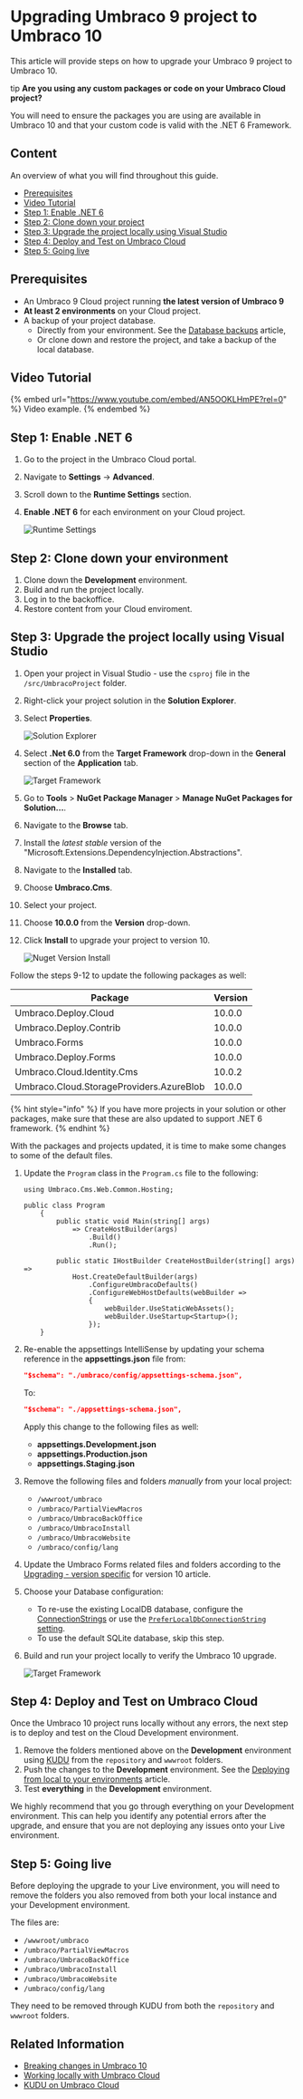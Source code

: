 # Upgrading Umbraco 9 project to Umbraco 10

This article will provide steps on how to upgrade your Umbraco 9 project to Umbraco 10.

tip **Are you using any custom packages or code on your Umbraco Cloud project?**

You will need to ensure the packages you are using are available in Umbraco 10 and that your custom code is valid with the .NET 6 Framework.

## Content

An overview of what you will find throughout this guide.

* [Prerequisites](upgrading-from-9-10.md#prerequisites)
* [Video Tutorial](upgrading-from-9-10.md#video-tutorial)
* [Step 1: Enable .NET 6](upgrading-from-9-10.md#step-1-enable-net-6)
* [Step 2: Clone down your project](upgrading-from-9-10.md#step-2-clone-down-your-environment)
* [Step 3: Upgrade the project locally using Visual Studio](upgrading-from-9-10.md#step-3-upgrade-the-project-locally-using-visual-studio)
* [Step 4: Deploy and Test on Umbraco Cloud](upgrading-from-9-10.md#step-4-deploy-and-test-on-umbraco-cloud)
* [Step 5: Going live](upgrading-from-9-10.md#step-5-going-live)

## Prerequisites

* An Umbraco 9 Cloud project running **the latest version of Umbraco 9**
* **At least 2 environments** on your Cloud project.
* A backup of your project database.
  * Directly from your environment. See the [Database backups](../databases/backups.md) article,
  * Or clone down and restore the project, and take a backup of the local database.

## Video Tutorial

{% embed url="https://www.youtube.com/embed/AN5OOKLHmPE?rel=0" %}
Video example.
{% endembed %}

## Step 1: Enable .NET 6

1. Go to the project in the Umbraco Cloud portal.
2. Navigate to **Settings** -> **Advanced**.
3. Scroll down to the **Runtime Settings** section.
4.  **Enable .NET 6** for each environment on your Cloud project.

    ![Runtime Settings](images/Runtime-Settings.png)

## Step 2: Clone down your environment

1. Clone down the **Development** environment.
2. Build and run the project locally.
3. Log in to the backoffice.
4. Restore content from your Cloud enviroment.

## Step 3: Upgrade the project locally using Visual Studio

1. Open your project in Visual Studio - use the `csproj` file in the `/src/UmbracoProject` folder.
2. Right-click your project solution in the **Solution Explorer**.
3.  Select **Properties**.

    ![Solution Explorer](images/Solution-Explorer.png)
4.  Select **.Net 6.0** from the **Target Framework** drop-down in the **General** section of the **Application** tab.

    ![Target Framework](images/Target-Framework.png)
5. Go to **Tools** > **NuGet Package Manager** > **Manage NuGet Packages for Solution...**.
6. Navigate to the **Browse** tab.
7. Install the _latest stable_ version of the "Microsoft.Extensions.DependencyInjection.Abstractions".
8. Navigate to the **Installed** tab.
9. Choose **Umbraco.Cms**.
10. Select your project.
11. Choose **10.0.0** from the **Version** drop-down.
12. Click **Install** to upgrade your project to version 10.

    ![Nuget Version Install](images/Nuget-Version-Install.png)

Follow the steps 9-12 to update the following packages as well:

| Package                                  | Version |
| ---------------------------------------- | ------- |
| Umbraco.Deploy.Cloud                     | 10.0.0  |
| Umbraco.Deploy.Contrib                   | 10.0.0  |
| Umbraco.Forms                            | 10.0.0  |
| Umbraco.Deploy.Forms                     | 10.0.0  |
| Umbraco.Cloud.Identity.Cms               | 10.0.2  |
| Umbraco.Cloud.StorageProviders.AzureBlob | 10.0.0  |

{% hint style="info" %}
If you have more projects in your solution or other packages, make sure that these are also updated to support .NET 6 framework.
{% endhint %}

With the packages and projects updated, it is time to make some changes to some of the default files.

1.  Update the `Program` class in the `Program.cs` file to the following:

    ```
    using Umbraco.Cms.Web.Common.Hosting;

    public class Program
        {
            public static void Main(string[] args)
                => CreateHostBuilder(args)
                    .Build()
                    .Run();

            public static IHostBuilder CreateHostBuilder(string[] args) =>
                Host.CreateDefaultBuilder(args)
                    .ConfigureUmbracoDefaults()
                    .ConfigureWebHostDefaults(webBuilder =>
                    {
                        webBuilder.UseStaticWebAssets();
                        webBuilder.UseStartup<Startup>();
                    });
        }
    ```
2.  Re-enable the appsettings IntelliSense by updating your schema reference in the **appsettings.json** file from:

    ```json
    "$schema": "./umbraco/config/appsettings-schema.json",
    ```

    To:

    ```json
    "$schema": "./appsettings-schema.json",
    ```

    Apply this change to the following files as well:

    * **appsettings.Development.json**
    * **appsettings.Production.json**
    * **appsettings.Staging.json**
3. Remove the following files and folders _manually_ from your local project:
   * `/wwwroot/umbraco`
   * `/umbraco/PartialViewMacros`
   * `/umbraco/UmbracoBackOffice`
   * `/umbraco/UmbracoInstall`
   * `/umbraco/UmbracoWebsite`
   * `/umbraco/config/lang`
4. Update the Umbraco Forms related files and folders according to the [Upgrading - version specific](../../umbraco-forms/installation/version-specific.md) for version 10 article.
5. Choose your Database configuration:
   * To re-use the existing LocalDB database, configure the [ConnectionStrings](../../umbraco-deploy/upgrades/version-specific.md#database-initialization) or use the [`PreferLocalDbConnectionString` setting](../../umbraco-deploy/deploy-settings.md#preferlocaldbconnectionstring).
   * To use the default SQLite database, skip this step.
6.  Build and run your project locally to verify the Umbraco 10 upgrade.

    ![Target Framework](images/verify-v10-upgrade-locally.png)

## Step 4: Deploy and Test on Umbraco Cloud

Once the Umbraco 10 project runs locally without any errors, the next step is to deploy and test on the Cloud Development environment.

1. Remove the folders mentioned above on the **Development** environment using [KUDU](../set-up/power-tools/) from the `repository` and `wwwroot` folders.
2. Push the changes to the **Development** environment. See the [Deploying from local to your environments](../deployment/local-to-cloud.md) article.
3. Test **everything** in the **Development** environment.

We highly recommend that you go through everything on your Development environment. This can help you identify any potential errors after the upgrade, and ensure that you are not deploying any issues onto your Live environment.

## Step 5: Going live

Before deploying the upgrade to your Live environment, you will need to remove the folders you also removed from both your local instance and your Development environment.

The files are:

* `/wwwroot/umbraco`
* `/umbraco/PartialViewMacros`
* `/umbraco/UmbracoBackOffice`
* `/umbraco/UmbracoInstall`
* `/umbraco/UmbracoWebsite`
* `/umbraco/config/lang`

They need to be removed through KUDU from both the `repository` and `wwwroot` folders.

## Related Information

* [Breaking changes in Umbraco 10](../../umbraco-cms/fundamentals/setup/upgrading/version-specific/umbraco10-breaking-changes.md)
* [Working locally with Umbraco Cloud](../set-up/working-locally.md)
* [KUDU on Umbraco Cloud](../set-up/power-tools/)
